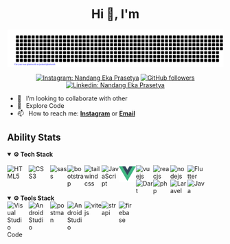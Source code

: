 <h1 align="center"> Hi 👋, I'm <a href="https://www.instagram.com/nannn_ep/"></a></h1>
<div align="center">

[![jasineri/gitartwork](gitartwork.svg)](https://github.com/naneps/naneps)
</div>
<div align="center">

[![Instagram: Nandang Eka Prasetya](https://img.shields.io/badge/-FOLLOW-blue?style=for-the-badge&logo=Instagram&link=ttps://www.instagram.com/nannn_ep/)][instagram]
[![GitHub followers](https://img.shields.io/github/followers/naneps?logo=GitHub&style=for-the-badge)][github]
[![Linkedin: Nandang Eka Prasetya](https://img.shields.io/badge/-CONNECT-blue?style=for-the-badge&logo=Linkedin&link=https://www.linkedin.com/in/nandang-eka-prasetya)][linkedin]

</div>


- 👯 &ensp;I’m looking to collaborate with other 
- 🗿 &ensp;Explore Code
- 📫 &ensp;How to reach me: [**Instagram**][instagram] or [**Email**][email]
## Ability Stats
<details open="">
  <summary><b> ⚙️ Tech Stack </b></summary>
 </br>
  <img align="left" alt="HTML5" width="40px" src="https://cdn.jsdelivr.net/gh/devicons/devicon/icons/html5/html5-original.svg" style="padding-right:10px;" />
  <img align="left" alt="CSS3" width="40px" src="https://cdn.jsdelivr.net/gh/devicons/devicon/icons/css3/css3-original.svg" style="padding-right:10px;" />
    <a href="https://sass-lang.com/" target="_blank"><img align="left" src="https://sass-lang.com/assets/img/logos/logo-b6e1ef6e.svg" alt="sass" width="40px" /></a>
    <a href="https://getbootstrap.com/" target="_blank"><img align="left" src="https://getbootstrap.com/docs/5.2/assets/brand/bootstrap-logo-shadow.png" alt="bootstrap" width="40px" /></a>
  </a>
  <a href="https://tailwindcss.com/" target="_blank"><img align="left" src="https://upload.wikimedia.org/wikipedia/commons/thumb/d/d5/Tailwind_CSS_Logo.svg/900px-Tailwind_CSS_Logo.svg.png" alt="tailwind css" width="40px"  /></a>
  <img align="left" alt="JavaScript" width="40px" src="https://cdn.jsdelivr.net/gh/devicons/devicon/icons/javascript/javascript-original.svg"  />
  <a href="https://vuejs.org/" target="_blank"><img align="left" src="https://raw.githubusercontent.com/devicons/devicon/2ae2a900d2f041da66e950e4d48052658d850630/icons/vuejs/vuejs-original.svg" alt="vuejs" width="40px" /></a>
    <a href="https://nuxtjs.org/" target="_blank"><img align="left" src="https://nuxtjs.org/design-kit/colored-logo.svg" alt="vuejs" width="40px" /></a>
       <a href="https://reactjs.org/" target="_blank"><img align="left" src="https://cdn4.iconfinder.com/data/icons/logos-3/600/React.js_logo-512.png" alt="reacjs" width="40px" /></a>
         <a href="https://nodejs.org/" target="_blank"><img align="left" src="https://nodejs.org/static/images/logo.svg" alt="nodejs" width="40px" /></a>
<!--        <a href="https://expresjs.com/" target="_blank"><img align="left" src="https://banner2.cleanpng.com/20180614/aut/kisspng-node-js-express-js-javascript-solution-stack-web-a-5b22b9d544a3c5.7437956215290024532812.jpg" alt="expresjs" width="40px" /></a> -->
     
  <img align="left" alt="Flutter" width="40px" src="https://miro.medium.com/max/1050/1*ilC2Aqp5sZd1wi0CopD1Hw.png" style="padding-right:10px;" />
  <img align="left" alt="Dart" width="40px" src="https://www.fluttericon.com/logo_dart_192px.svg"  />   
  <img align="left" alt="php" width="40px" src="https://www.php.net/images/logos/new-php-logo.svg"  />
  <a target="_blank" href="https://laravel.com"><img align="left" alt="Laravel" width="40px" src="https://upload.wikimedia.org/wikipedia/commons/thumb/9/9a/Laravel.svg/180px-Laravel.svg.png"  /></a>
  <a href=""> <img align="left" alt="Java" width="40px" src="https://cdn.iconscout.com/icon/free/png-256/java-60-1174953.png"  /></a>
  </br>
</details>

</br>
</br>
</br>

<details open="">
  <summary><b> ⚙️ Teols Stack </b></summary>

  <img align="left" alt="Visual Studio Code" width="40px" src="https://cdn.jsdelivr.net/gh/devicons/devicon/icons/vscode/vscode-original.svg" style="padding-right:10px;" />
<img align="left" alt="Android Studio" width="40px" src="https://1.bp.blogspot.com/-LgTa-xDiknI/X4EflN56boI/AAAAAAAAPuk/24YyKnqiGkwRS9-_9suPKkfsAwO4wHYEgCLcBGAsYHQ/s0/image9.png" style="padding-right:10px;" />
<img align="left" alt="postman" width="40px" src="https://voyager.postman.com/logo/postman-logo-icon-orange.svg"  />
<img align="left" alt="Android Studio" width="40px" src="https://cdn-icons-png.flaticon.com/512/5968/5968705.png" />
<a href="https://vitejs.org/" target="_blank"><img align="left" src="https://vitejs.dev/logo.svg" alt="vitejs" width="40px" /></a>
<a href="https://strapi.io/" target="_blank"><img align="left" src="https://handbook.strapi.io/_next/image?url=https%3A%2F%2Fsuper-static-assets.s3.amazonaws.com%2Fe7c0f16c-8bd3-4c76-8075-4c86f986e1b2%2Fimages%2F3ac5bb2f-7aac-4c2f-932a-a5de3bb694b2.png&w=1920&q=80" alt="strapi" width="40px" /></a>
  <a href="https://firebase.google.com/" target="_blank"><img align="left" src="https://firebase.google.com/static/downloads/brand-guidelines/PNG/logo-logomark.png?hl=id" alt="firebase" width="30px" /></a>
 
</details>
</br>


[linkedin]:https://www.linkedin.com/in/nandang-eka-prasetya-265b5b1b8/
[github]: https://github.com/naneps
[instagram]: https://www.instagram.com/nannn_ep/
[facebook]:https://www.facebook.com/prasetya.libra/
[email]: ekaprasetya2244@gmail.com/
